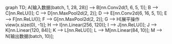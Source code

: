 graph TD;
    A[输入数据(batch, 1, 28, 28)] --> B[nn.Conv2d(1, 6, 5, 1)];
    B --> C[nn.ReLU()];
    C --> D[nn.MaxPool2d(2, 2)];
    D --> E[nn.Conv2d(6, 16, 5, 1)];
    E --> F[nn.ReLU()];
    F --> G[nn.MaxPool2d(2, 2)];
    G --> H[展平操作view(x.size(0), -1)];
    H --> I[nn.Linear(256, 120)];
    I --> J[nn.ReLU()];
    J --> K[nn.Linear(120, 84)];
    K --> L[nn.ReLU()];
    L --> M[nn.Linear(84, 10)];
    M --> N[输出数据(batch, 10)];
